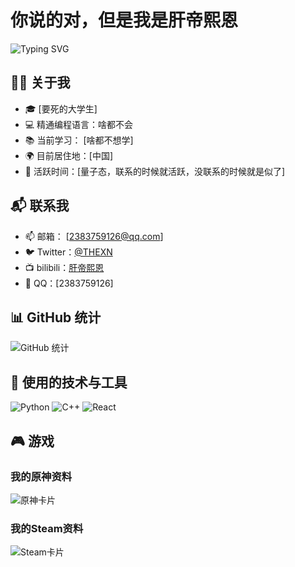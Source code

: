 # 你说的对，但是我是肝帝熙恩

![Typing SVG](https://readme-typing-svg.herokuapp.com?font=Note+Mono&size=26&pause=1000&color=000000&background=FFE8E500&vCenter=true&random=false&width=435&lines=🔭我是THEXN!)

## 👨‍💻 关于我

- 🎓 [要死的大学生]
- 💻 精通编程语言：啥都不会
- 📚 当前学习： [啥都不想学]
- 🌍 目前居住地：[中国]
- 📅 活跃时间：[量子态，联系的时候就活跃，没联系的时候就是似了]

## 📬 联系我

- 📫 邮箱： [2383759126@qq.com]
- 🐦 Twitter：[@THEXN](https://twitter.com/THEXN)
- 📺 bilibili：[肝帝熙恩](https://space.bilibili.com/171369384)
- 🐧 QQ：[2383759126]

## 📊 GitHub 统计

![GitHub 统计](https://github-readme-stats.vercel.app/api?username=THEXN&show_icons=true&count_private=true&hide_title=true)

## 🔧 使用的技术与工具

![Python](https://img.shields.io/badge/-Python-lightblue?style=plastic&logo=Python)
![C++](https://img.shields.io/badge/-C++-00599C?style=plastic&logo=C%2B%2B)
![React](https://img.shields.io/badge/-React-blue?style=plastic&logo=react)

## 🎮 游戏

### 我的原神资料
![原神卡片](https://genshin-card.himiku.com/[47,48,49,51,10,0,4,67,89,79]/72962127.png)

### 我的Steam资料
![Steam卡片](https://card.yuy1n.io/card/941430089/dark,badge,group,bg-game)
